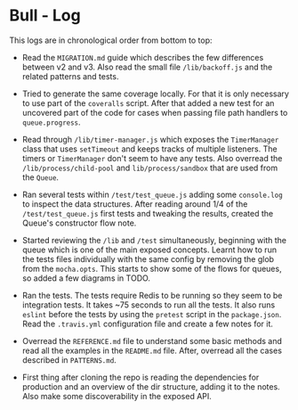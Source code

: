 # Bull - Log

This logs are in chronological order from bottom to top:

- Read the `MIGRATION.md` guide which describes the few differences between v2 and v3. Also read the small file `/lib/backoff.js` and the related patterns and tests.

- Tried to generate the same coverage locally. For that it is only necessary to use part of the `coveralls` script. After that added a new test for an uncovered part of the code for cases when passing file path handlers to `queue.progress`.

- Read through `/lib/timer-manager.js` which exposes the `TimerManager` class that uses `setTimeout` and keeps tracks of multiple listeners. The timers or `TimerManager` don't seem to have any tests. Also overread the `/lib/process/child-pool` and `lib/process/sandbox` that are used from the `Queue`.

- Ran several tests within `/test/test_queue.js` adding some `console.log` to inspect the data structures. After reading around 1/4 of the `/test/test_queue.js` first tests and tweaking the results, created the Queue's constructor flow note.

- Started reviewing the `/lib` and `/test` simultaneously, beginning with the queue which is one of the main exposed concepts. Learnt how to run the tests files individually with the same config by removing the glob from the `mocha.opts`. This starts to show some of the flows for queues, so added a few diagrams in TODO.

- Ran the tests. The tests require Redis to be running so they seem to be integration tests. It takes ~75 seconds to run all the tests. It also runs `eslint` before the tests by using the `pretest` script in the `package.json`. Read the `.travis.yml` configuration file and create a few notes for it.

- Overread the `REFERENCE.md` file to understand some basic methods and read all the examples in the `README.md` file. After, overread all the cases described in `PATTERNS.md`.

- First thing after cloning the repo is reading the dependencies for production and an overview of the dir structure, adding it to the notes. Also make some discoverability in the exposed API.
